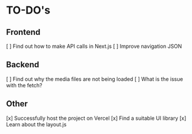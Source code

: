 # TO-DO's

## Frontend

[ ] Find out how to make API calls in Next.js
[ ] Improve navigation JSON

## Backend

[ ] Find out why the media files are not being loaded
[ ] What is the issue with the fetch?

## Other

[x] Successfully host the project on Vercel
[x] Find a suitable UI library
[x] Learn about the layout.js
